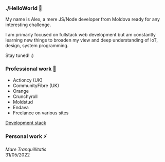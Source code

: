 ### ./HelloWorld 👋

My name is Alex, a mere JS/Node developer from Moldova ready for any interesting challenge.

I am primarly focused on fullstack web development but am constantly learning new things to broaden my view and deep understanding of IoT, design, system programming.

Stay tuned! :)

### Professional work :city_sunrise:
* Actioncy (UK)
* CommunityFibre (UK)
* Orange  
* Crunchyroll  
* Moldstud
* Endava  
* Freelance on various sites 

[Development stack](https://github.com/one-thunder/one-thunder/blob/master/DevelopmentStack.md)

### Personal work ⚡

*Mare Tranquillitatis*  
31/05/2022  
